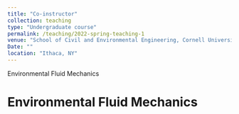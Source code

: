 ```yaml
---
title: "Co-instructor"
collection: teaching
type: "Undergraduate course"
permalink: /teaching/2022-spring-teaching-1
venue: "School of Civil and Environmental Engineering, Cornell University"
Date: ""
location: "Ithaca, NY"
---
```

Environmental Fluid Mechanics

Environmental Fluid Mechanics
======

